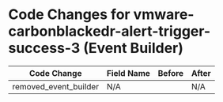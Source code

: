 # Code Changes for vmware-carbonblackedr-alert-trigger-success-3 (Event Builder)

| Code Change | Field Name | Before | After |
|-------------|------------|--------|-------|
| removed_event_builder | N/A |  | N/A |